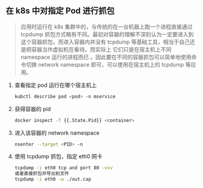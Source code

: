 ## 在 k8s 中对指定 Pod 进行抓包

> 应用时运行在 k8s 集群中的，与传统的在一台机器上跑一个进程直接通过 tcpdump 抓包方式略有不同。最初对容器的理解不深刻认为一定要进入到这个容器抓包，而进入容器内并没有 tcpdump 等基础工具，相当于自己还是把容器当作虚拟机在看待。而实际上 它们只是在宿主机上不同 namespace 运行的进程而已 。因此要在不同的容器抓包可以简单地使用命令切换 network namespace 即可，可以使用在宿主机上的 tcpdump 等应用。

1. 查看指定 pod 运行在哪个宿主机上
   ```bash
   kubctl describe pod <pod> -n mservice
   ```
2. 获得容器的 pid
   ```bash
   docker inspect -f {{.State.Pid}} <container>
   ```
3. 进入该容器的 network namespace
   ```bash
   nsenter --target <PID> -n
   ```
4. 使用 tcpdump 抓包，指定 eth0 网卡
   ```bash
   tcpdump -i eth0 tcp and port 80 -vvv
   或者直接抓包并导出到文件
   tcpdump -i eth0 -w ./out.cap
   ```